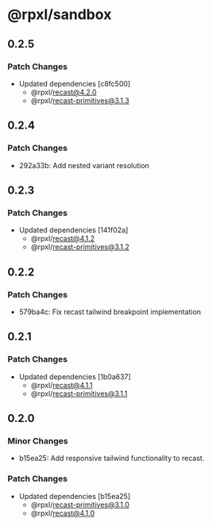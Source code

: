# @rpxl/sandbox

## 0.2.5

### Patch Changes

- Updated dependencies [c8fc500]
  - @rpxl/recast@4.2.0
  - @rpxl/recast-primitives@3.1.3

## 0.2.4

### Patch Changes

- 292a33b: Add nested variant resolution

## 0.2.3

### Patch Changes

- Updated dependencies [141f02a]
  - @rpxl/recast@4.1.2
  - @rpxl/recast-primitives@3.1.2

## 0.2.2

### Patch Changes

- 579ba4c: Fix recast tailwind breakpoint implementation

## 0.2.1

### Patch Changes

- Updated dependencies [1b0a637]
  - @rpxl/recast@4.1.1
  - @rpxl/recast-primitives@3.1.1

## 0.2.0

### Minor Changes

- b15ea25: Add responsive tailwind functionality to recast.

### Patch Changes

- Updated dependencies [b15ea25]
  - @rpxl/recast-primitives@3.1.0
  - @rpxl/recast@4.1.0
